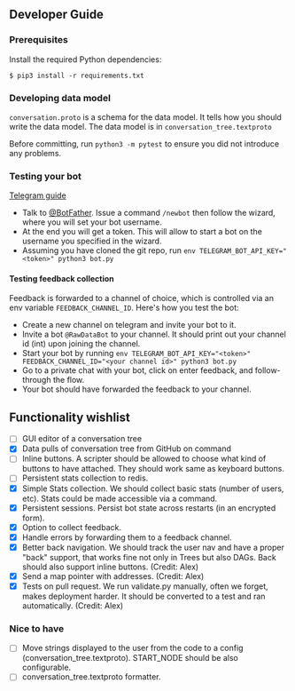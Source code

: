 ## Developer Guide
### Prerequisites

Install the required Python dependencies:

```
$ pip3 install -r requirements.txt
```

### Developing data model

`conversation.proto` is a schema for the data model. It tells how you should write the data model.
The data model is in `conversation_tree.textproto`

Before committing, run `python3 -m pytest` to ensure you did not introduce any problems.

### Testing your bot

[Telegram guide](https://core.telegram.org/bots#3-how-do-i-create-a-bot)

- Talk to [@BotFather](http://t.me/BotFather). Issue a command `/newbot` then follow the wizard, where you will set your bot username.
- At the end you will get a token. This will allow to start a bot on the username you specified in the wizard.
- Assuming you have cloned the git repo, run `env TELEGRAM_BOT_API_KEY="<token>" python3 bot.py`

#### Testing feedback collection

Feedback is forwarded to a channel of choice, which is controlled via
an env variable `FEEDBACK_CHANNEL_ID`. Here's how you test the bot:

- Create a new channel on telegram and invite your bot to it.
- Invite a bot `@RawDataBot` to your channel. It should print out your channel id (int) upon joining the channel.
- Start your bot by running `env TELEGRAM_BOT_API_KEY="<token>" FEEDBACK_CHANNEL_ID="<your channel id>" python3 bot.py`
- Go to a private chat with your bot, click on enter feedback, and follow-through the flow.
- Your bot should have forwarded the feedback to your channel.

## Functionality wishlist

- [ ] GUI editor of a conversation tree
- [X] Data pulls of conversation tree from GitHub on command
- [ ] Inline buttons. A scripter should be allowed to choose what kind of buttons to have attached. They should work same as keyboard buttons.
- [ ] Persistent stats collection to redis.
- [x] Simple Stats collection. We should collect basic stats (number of users, etc). Stats could be made accessible via a command.
- [x] Persistent sessions. Persist bot state across restarts (in an encrypted form).
- [x] Option to collect feedback.
- [x] Handle errors by forwarding them to a feedback channel.
- [x] Better back navigation. We should track the user nav and have a proper "back" support, that works fine not only in Trees but also DAGs. Back should also support inline buttons. (Credit: Alex)
- [x] Send a map pointer with addresses. (Credit: Alex)
- [x] Tests on pull request. We run validate.py manually, often we forget, makes deployment harder. It should be converted to a test and ran automatically. (Credit: Alex)

### Nice to have

- [ ] Move strings displayed to the user from the code to a config (conversation_tree.textproto). START_NODE should be also configurable.
- [ ] conversation_tree.textproto formatter.
